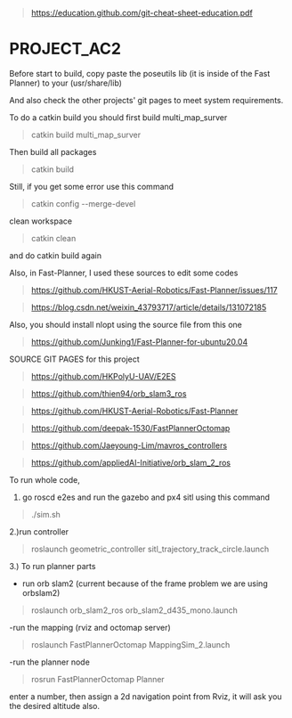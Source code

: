 
>https://education.github.com/git-cheat-sheet-education.pdf
>

# PROJECT_AC2

Before start to build, copy paste the poseutils lib (it is inside of the Fast Planner) to your (usr/share/lib)

And also check the other projects' git pages to meet system requirements. 

To do a catkin build you should first build multi_map_surver

>catkin build multi_map_surver
>

Then build all packages 

>catkin build
>

Still, if you get some error use this command 

> catkin config --merge-devel
>

clean workspace 

>catkin clean
>

and do catkin build again

Also, in Fast-Planner, I used these sources to edit some codes

> https://github.com/HKUST-Aerial-Robotics/Fast-Planner/issues/117
>

>https://blog.csdn.net/weixin_43793717/article/details/131072185
>

Also, you should install nlopt using the source file from this one 

>https://github.com/Junking1/Fast-Planner-for-ubuntu20.04
>


SOURCE GIT PAGES for this project 

>https://github.com/HKPolyU-UAV/E2ES
>

>https://github.com/thien94/orb_slam3_ros
>

>https://github.com/HKUST-Aerial-Robotics/Fast-Planner
>


>https://github.com/deepak-1530/FastPlannerOctomap
>

>https://github.com/Jaeyoung-Lim/mavros_controllers
>

>https://github.com/appliedAI-Initiative/orb_slam_2_ros
>

To run whole code,

1) go roscd e2es and run the gazebo and px4 sitl using this command 
>./sim.sh
>

2.)run controller 

>roslaunch geometric_controller sitl_trajectory_track_circle.launch
>

3.) To run planner parts 

- run orb slam2 (current because of the frame problem we are using orbslam2)
>roslaunch orb_slam2_ros orb_slam2_d435_mono.launch
>

-run the mapping (rviz and octomap server) 
>roslaunch FastPlannerOctomap MappingSim_2.launch
>

-run the planner node 
> rosrun FastPlannerOctomap Planner
>

enter a number, then assign a 2d navigation point from Rviz, it will ask you the desired altitude also. 



